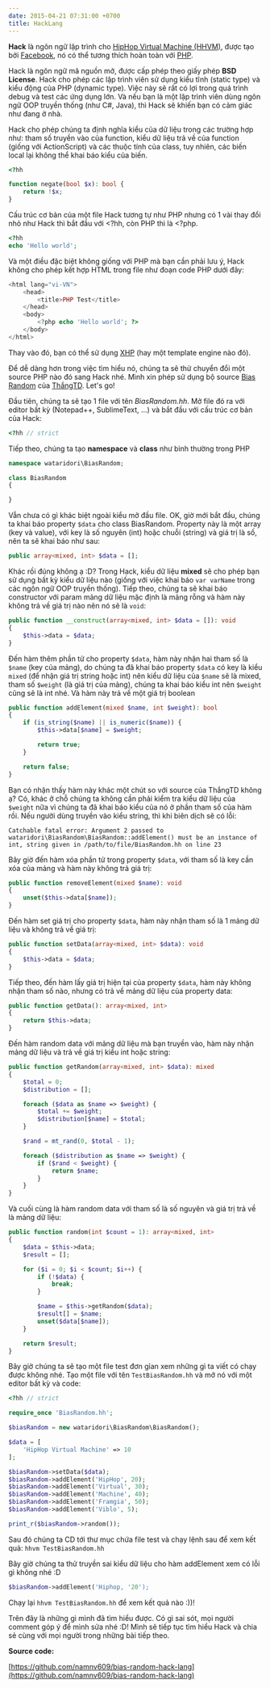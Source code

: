 ```yaml
---
date: 2015-04-21 07:31:00 +0700
title: HackLang
---
```


**Hack** là ngôn ngữ lập trình cho [HipHop Virtual Machine (HHVM)](http://hhvm.com), được tạo bởi [Facebook](https://facebook.com), nó có thể tương thích hoàn toàn với [PHP](http://php.net).<!--more-->

Hack là ngôn ngữ mã nguồn mở, được cấp phép theo giấy phép **BSD License**.
Hack cho phép các lập trình viên sử dụng kiểu tĩnh (static type) và kiểu động của PHP (dynamic type). Việc này sẽ rất có lợi trong quá trình debug và test các ứng dụng lớn. Và nếu bạn là một lập trình viên dùng ngôn ngữ OOP truyền thống (như C#, Java), thì Hack sẽ khiến bạn có cảm giác như đang ở nhà.

Hack cho phép chúng ta định nghĩa kiểu của dữ liệu trong các trường hợp như: tham số truyền vào của function, kiểu dữ liệu trả về của function (giống với ActionScript) và các thuộc tính của class, tuy nhiên, các biến local lại không thể khai báo kiểu của biến.

```php
<?hh

function negate(bool $x): bool {
    return !$x;
}
```

Cấu trúc cơ bản của một file Hack tương tự như PHP nhưng có 1 vài thay đổi nhỏ như Hack thì bắt đầu với <?hh, còn PHP thì là <?php.

```php
<?hh
echo 'Hello world';
```

Và một điều đặc biệt không giống với PHP mà bạn cần phải lưu ý, Hack không cho phép kết hợp HTML trong file như đoạn code PHP dưới đây:

```php
<html lang="vi-VN">
    <head>
        <title>PHP Test</title>
    </head>
    <body>
        <?php echo 'Hello world'; ?>
    </body>
</html>
```

Thay vào đó, bạn có thể sử dụng [XHP](https://github.com/facebook/xhp-lib) (hay một template engine nào đó).

Để dễ dàng hơn trong việc tìm hiểu nó, chúng ta sẽ thử chuyển đổi một source PHP nào đó sang Hack nhé. Mình xin phép sử dụng bộ source [Bias Random](https://github.com/wataridori/bias-random) của [ThắngTD](http://viblo.asia/u/thangtd90). Let's go!

Đầu tiên, chúng ta sẽ tạo 1 file với tên *BiasRandom.hh*. Mở file đó ra với editor bất kỳ (Notepad++, SublimeText, ...) và bắt đầu với cấu trúc cơ bản của Hack:

```php
<?hh // strict
```

Tiếp theo, chúng ta tạo **namespace** và **class** như bình thường trong PHP

```php
namespace wataridori\BiasRandom;

class BiasRandom
{

}
```

Vẫn chưa có gì khác biệt ngoài kiểu mở đầu file. OK, giờ mới bắt đầu, chúng ta khai báo property ```$data``` cho class BiasRandom. Property này là một array (key và value), với key là số nguyên (int) hoặc chuỗi (string) và giá trị là số, nên ta sẽ khai báo như sau:

```php
public array<mixed, int> $data = [];
```

Khác rồi đúng không ạ :D? Trong Hack, kiểu dữ liệu **mixed** sẽ cho phép bạn sử dụng bất kỳ kiểu dữ liệu nào (giống với việc khai báo ```var varName``` trong các ngôn ngữ OOP truyền thống). Tiếp theo, chúng ta sẽ khai báo constructor với param mảng dữ liệu mặc định là mảng rỗng và hàm này không trả về giá trị nào nên nó sẽ là ```void```:

```php
public function __construct(array<mixed, int> $data = []): void
{
    $this->data = $data;
}
```

Đến hàm thêm phần tử cho property ```$data```, hàm này nhận hai tham số là ```$name``` (key của mảng), do chúng ta đã khai báo property ```$data``` có key là kiểu ```mixed``` (để nhận giá trị string hoặc int) nên kiểu dữ liệu của ```$name``` sẽ là mixed, tham số ```$weight``` (là giá trị của mảng), chúng ta khai báo kiểu int nên ```$weight``` cũng sẽ là int nhé. Và hàm này trả về một giá trị boolean

```php
public function addElement(mixed $name, int $weight): bool
{
    if (is_string($name) || is_numeric($name)) {
        $this->data[$name] = $weight;

        return true;
    }

    return false;
}
```

Bạn có nhận thấy hàm này khác một chút so với source của ThắngTD không ạ? Có, khác ở chỗ chúng ta không cần phải kiểm tra kiểu dữ liệu của ```$weight``` nữa vì chúng ta đã khai báo kiểu của nó ở phần tham số của hàm rồi. Nếu người dùng truyền vào kiểu string, thì khi biên dịch sẽ có lỗi:

```Catchable fatal error: Argument 2 passed to wataridori\BiasRandom\BiasRandom::addElement() must be an instance of int, string given in /path/to/file/BiasRandom.hh on line 23```

Bây giờ đến hàm xóa phần tử trong property ```$data```, với tham số là key cần xóa của mảng và hàm này không trả giá trị:
```php
public function removeElement(mixed $name): void
{
    unset($this->data[$name]);
}
```
Đến hàm set giá trị cho property ```$data```, hàm này nhận tham số là 1 mảng dữ liệu và không trả về giá trị:
```php
public function setData(array<mixed, int> $data): void
{
    $this->data = $data;
}
```
Tiếp theo, đến hàm lấy giá trị hiện tại của property ```$data```, hàm này không nhận tham số nào, nhưng có trả về mảng dữ liệu của property data:
```php
public function getData(): array<mixed, int>
{
    return $this->data;
}
```
Đến hàm random data với mảng dữ liệu mà bạn truyền vào, hàm này nhận mảng dữ liệu và trả về giá trị kiểu int hoặc string:
```php
public function getRandom(array<mixed, int> $data): mixed
{
    $total = 0;
    $distribution = [];

    foreach ($data as $name => $weight) {
        $total += $weight;
        $distribution[$name] = $total;
    }

    $rand = mt_rand(0, $total - 1);

    foreach ($distribution as $name => $weight) {
        if ($rand < $weight) {
            return $name;
        }
    }
}
```
Và cuối cùng là hàm random data với tham số là số nguyên và giá trị trả về là mảng dữ liệu:
```php
public function random(int $count = 1): array<mixed, int>
{
    $data = $this->data;
    $result = [];

    for ($i = 0; $i < $count; $i++) {
        if (!$data) {
            break;
        }

        $name = $this->getRandom($data);
        $result[] = $name;
        unset($data[$name]);
    }

    return $result;
}
```

Bây giờ chúng ta sẽ tạo một file test đơn gỉan xem những gì ta viết có chạy được không nhé. Tạo một file với tên ```TestBiasRandom.hh``` và mở nó với một editor bất kỳ và code:
```php
<?hh // strict

require_once 'BiasRandom.hh';

$biasRandom = new wataridori\BiasRandom\BiasRandom();

$data = [
    'HipHop Virtual Machine' => 10
];

$biasRandom->setData($data);
$biasRandom->addElement('HipHop', 20);
$biasRandom->addElement('Virtual', 30);
$biasRandom->addElement('Machine', 40);
$biasRandom->addElement('Framgia', 50);
$biasRandom->addElement('Viblo', 5);

print_r($biasRandom->random());
```

Sau đó chúng ta CD tới thư mục chứa file test và chạy lệnh sau để xem kết quả: `hhvm TestBiasRandom.hh`

Bây giờ chúng ta thử truyền sai kiểu dữ liệu cho hàm addElement xem có lỗi gì không nhé :D

```php
$biasRandom->addElement('Hiphop, '20');
```

Chạy lại `hhvm TestBiasRandom.hh` để xem kết quả nào :))!

Trên đây là những gì mình đã tìm hiểu được. Có gì sai sót, mọi người comment góp ý để mình sửa nhé :D! Mình sẽ tiếp tục tìm hiểu Hack và chia sẻ cùng với mọi người trong những bài tiếp theo.

**Source code:**

[https://github.com/namnv609/bias-random-hack-lang](https://github.com/namnv609/bias-random-hack-lang)
